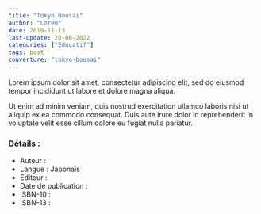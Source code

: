 ```yaml
---
title: "Tokyo Bousai"
author: "Lorem"
date: 2019-11-13
last-update: 20-06-2022
categories: ["Educatif"]
tags: post
couverture: "tokyo-bousai"
---
```


Lorem ipsum dolor sit amet, consectetur adipiscing elit, sed do eiusmod tempor incididunt ut labore et dolore magna aliqua.
<!-- excerpt -->

Ut enim ad minim veniam, quis nostrud exercitation ullamco laboris nisi ut aliquip ex ea commodo consequat. Duis aute irure dolor in reprehenderit in voluptate velit esse cillum dolore eu fugiat nulla pariatur.

### Détails :

- Auteur : 
- Langue : Japonais
- Editeur : 
- Date de publication : 
- ISBN-10 : 
- ISBN-13 : 